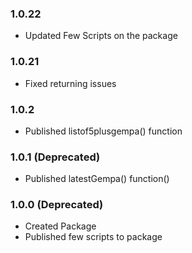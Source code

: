 ### 1.0.22

- Updated Few Scripts on the package

### 1.0.21

- Fixed returning issues

### 1.0.2

- Published listof5plusgempa() function

### 1.0.1 (Deprecated)

- Published latestGempa() function()

### 1.0.0 (Deprecated)

- Created Package
- Published few scripts to package
